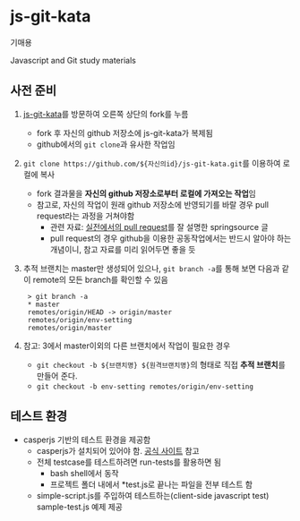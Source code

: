 js-git-kata
===========

기매용

Javascript and Git study materials

## 사전 준비 

1. [js-git-kata](https://github.com/nephilim/js-git-kata)를 방문하여 오른쪽 상단의 fork를 누름
    - fork 후 자신의 github 저장소에 js-git-kata가 복제됨
    - github에서의 `git clone`과 유사한 작업임
2. `git clone https://github.com/${자신의id}/js-git-kata.git`를 이용하여 로컬에 복사
    - fork 결과물을 **자신의 github 저장소로부터 로컬에 가져오는 작업**임
    - 참고로, 자신의 작업이 원래 github 저장소에 반영되기를 바랄 경우 pull request라는 과정을 거쳐야함
        - 관련 자료: [실전에서의 pull request](http://blog.springsource.org/2011/07/18/social-coding-pull-requests-what-to-do-when-things-get-complicated/)를 잘 설명한 springsource 글
        - pull request의 경우 github을 이용한 공동작업에서는 반드시 알아야 하는 개념이니, 참고 자료를 미리 읽어두면 좋을 듯 
3. 추적 브랜치는 master만 생성되어 있으나, `git branch -a`를 통해 보면 다음과 같이 remote의 모든 branch를 확인할 수 있음

        > git branch -a
        * master
        remotes/origin/HEAD -> origin/master
        remotes/origin/env-setting
        remotes/origin/master

4. 참고: 3에서 master이외의 다른 브랜치에서 작업이 필요한 경우 
    - `git checkout -b ${브랜치명} ${원격브랜치명}`의 형태로 직접 **추적 브랜치**를 만들어 준다.
    - `git checkout -b env-setting remotes/origin/env-setting`

## 테스트 환경

* casperjs 기반의 테스트 환경을 제공함
    - casperjs가 설치되어 있어야 함. [공식 사이트](http://casperjs.org/) 참고
    - 전체 testcase를 테스트하려면 run-tests를 활용하면 됨
        - bash shell에서 동작 
        - 프로젝트 폴더 내에서 *test.js로 끝나는 파일을 전부 테스트 함
    - simple-script.js를 주입하여 테스트하는(client-side javascript test) sample-test.js 예제 제공
